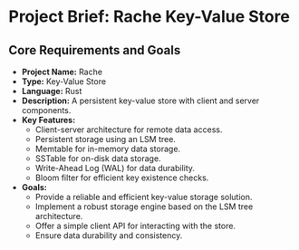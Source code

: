 # Project Brief: Rache Key-Value Store

## Core Requirements and Goals

- **Project Name:** Rache
- **Type:** Key-Value Store
- **Language:** Rust
- **Description:** A persistent key-value store with client and server components.
- **Key Features:**
    - Client-server architecture for remote data access.
    - Persistent storage using an LSM tree.
    - Memtable for in-memory data storage.
    - SSTable for on-disk data storage.
    - Write-Ahead Log (WAL) for data durability.
    - Bloom filter for efficient key existence checks.
- **Goals:**
    - Provide a reliable and efficient key-value storage solution.
    - Implement a robust storage engine based on the LSM tree architecture.
    - Offer a simple client API for interacting with the store.
    - Ensure data durability and consistency.
